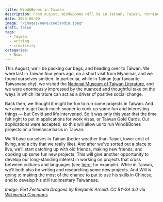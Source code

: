 ```yaml
---
title: Wind&Bones in Taiwan
description: From August, Wind&Bones will be in Tainan, Taiwan, running all kinds of literary projects!
date: 2023-06-09
image: "/images/news/zeelandia.jpeg"
draft: false
tags:
  - Taiwan
  - writing
  - creativity
categories:
  - News
---
```


This August, we'll be packing our bags, and heading over to Taiwan. We were last in Taiwan four years ago, on a short visit from Myanmar, and we found ourselves smitten. In particular, while in Tainan (our favourite Taiwanese city), we visited the [National Museum of Taiwan Literature](https://www.nmtl.gov.tw/en/), and we were enormously impressed by the nuanced and thoughtful take on the ways in which literature can act as a driver of positive social change.

Back then, we thought it might be fun to run some projects in Taiwan. And we aimed to get back much sooner to cook up some fun and interesting things — but Covid and life intervened. So it was only this year that the time felt right to put in applications for work visas, or Taiwan Gold Cards. Our applications were accepted, so this will allow us to run Wind&Bones projects on a freelance basis in Taiwan.

We'll base ourselves in Tainan (better weather than Taipei, lower cost of living, and a city that we really like). And after we've sorted out a place to live, we'll start catching up with old friends, making new friends, and cooking up some fun new projects. This will give another opportunity to develop our long-standing interest in working on projects that cross between cultures and languages (see [here](https://wxdl.windandbones.com), for example). While in Taiwan, we'll both also be writing and researching some new projects. And Will is going to making the most of the chance to put to use his skills in Chinese, and to develop his still rudimentary Taiwanese.

_Image: Fort Zeelandia Dragons by Benjamin Arnold. CC BY-SA 3.0 via [Wikimedia Commons](https://commons.wikimedia.org/wiki/Category:Tainan#/media/File:Fort_Zeelandia_Dragons_(231708093).jpeg)_